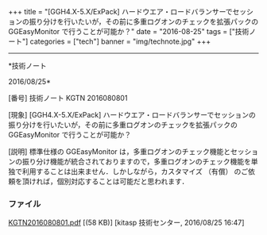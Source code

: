 ﻿+++
title = "[GGH4.X-5.X/ExPack] ハードウエア・ロードバランサーでセッションの振り分けを行いたいが，その前に多重ログオンのチェックを拡張パックの GGEasyMonitor で行うことが可能か？"
date = "2016-08-25"
tags = ["技術ノート"]
categories = ["tech"]
banner = "img/technote.jpg"
+++

-----------------------------------------------------------------------------------------------------------------------------

*技術ノート

2016/08/25*


[番号]
技術ノート KGTN 2016080801

[現象]
[GGH4.X-5.X/ExPack]
ハードウエア・ロードバランサーでセッションの振り分けを行いたいが，その前に多重ログオンのチェックを拡張パックの
GGEasyMonitor で行うことが可能か？

[説明]
標準仕様の GGEasyMonitor
は，多重ログオンのチェック機能とセッションの振り分け機能が統合されておりますので，多重ログオンのチェック機能を単独で利用することは出来ません．しかしながら，カスタマイズ
（有償） のご依頼を頂ければ，個別対応することは可能だと思われます．


### ファイル

 
 


[KGTN2016080801.pdf](http://techreport.kitasp.net/attachments/download/2931/KGTN2016080801.pdf)
 [(58 KB)] [kitasp 技術センター, 2016/08/25
16:47]


 


 

